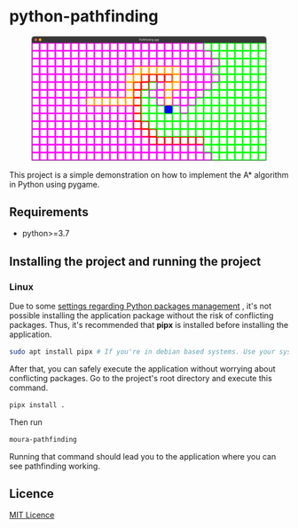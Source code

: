 # python-pathfinding

<center>
    <figure>
        <img src="docs/demo_window.png">
    </figure>
</center>

This project is a simple demonstration on how to implement the A* algorithm in
Python using pygame.

## Requirements

* python>=3.7

## Installing the project and running the project

### Linux

Due to some [settings regarding Python packages management](https://discuss.python.org/t/pep-668-marking-python-base-environments-as-externally-managed/10302/16)
, it's not possible installing the application package without the risk of conflicting packages. Thus, it's recommended that **pipx** is installed before installing the application.

```sh
sudo apt install pipx # If you're in debian based systems. Use your system's package manager!!!
```

After that, you can safely execute the application without worrying about conflicting packages. Go to the project's root directory and execute this command.

```sh
pipx install .
```

Then run

```sh
moura-pathfinding
```

Running that command should lead you to the application where you can see 
pathfinding working.

## Licence

[MIT Licence](./LICENSE)
